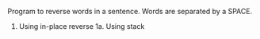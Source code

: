 Program to reverse words in a sentence. Words are separated by a SPACE.
1. Using in-place reverse
1a. Using stack
